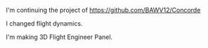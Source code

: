 I'm continuing the project of https://github.com/BAWV12/Concorde

I changed flight dynamics.

I'm making 3D Flight Engineer Panel.




